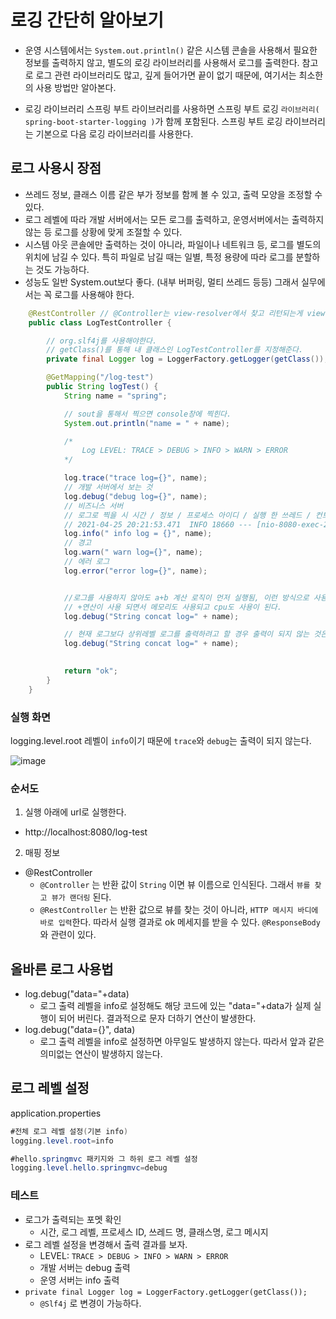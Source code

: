 # 로깅 간단히 알아보기

- 운영 시스템에서는 `System.out.println()` 같은 시스템 콘솔을 사용해서 필요한 정보를 출력하지 않고, 별도의 로깅 라이브러리를 사용해서 로그를 출력한다.
참고로 로그 관련 라이브러리도 많고, 깊게 들어가면 끝이 없기 때문에, 여기서는 최소한의 사용 방법만 알아본다.

- 로깅 라이브러리
스프링 부트 라이브러리를 사용하면 스프링 부트 로깅 `라이브러리( spring-boot-starter-logging )`가 함께 포함된다.
스프링 부트 로깅 라이브러리는 기본으로 다음 로깅 라이브러리를 사용한다.

##  로그 사용시 장점
- 쓰레드 정보, 클래스 이름 같은 부가 정보를 함께 볼 수 있고, 출력 모양을 조정할 수 있다.
- 로그 레벨에 따라 개발 서버에서는 모든 로그를 출력하고, 운영서버에서는 출력하지 않는 등 로그를 상황에 맞게 조절할 수 있다.
- 시스템 아웃 콘솔에만 출력하는 것이 아니라, 파일이나 네트워크 등, 로그를 별도의 위치에 남길 수 있다. 특히 파일로 남길 때는 일별, 특정 용량에 따라 로그를 분할하는 것도 가능하다.
- 성능도 일반 System.out보다 좋다. (내부 버퍼링, 멀티 쓰레드 등등) 그래서 실무에서는 꼭 로그를 사용해야 한다.

```java
    @RestController // @Controller는 view-resolver에서 찾고 리턴되는게 view에 이름이지만 @RestController는 문자열 이름이 리턴된다.
    public class LogTestController {

        // org.slf4j를 사용해야한다.
        // getClass()를 통해 내 클래스인 LogTestController를 지정해준다.
        private final Logger log = LoggerFactory.getLogger(getClass());

        @GetMapping("/log-test")
        public String logTest() {
            String name = "spring";

            // sout을 통해서 찍으면 console창에 찍힌다.
            System.out.println("name = " + name);

            /*
                Log LEVEL: TRACE > DEBUG > INFO > WARN > ERROR
            */

            log.trace("trace log={}", name);
            // 개발 서버에서 보는 것
            log.debug("debug log={}", name);
            // 비즈니스 서버
            // 로그로 찍을 시 시간 / 정보 / 프로세스 아이디 / 실행 한 쓰레드 / 컨트롤러 이름 / 메시지 출력가 출력된다.
            // 2021-04-25 20:21:53.471  INFO 18660 --- [nio-8080-exec-2] hello.springmvc.basic.LogTestController  :  info log = spring
            log.info(" info log = {}", name);
            // 경고
            log.warn(" warn log={}", name);
            // 에러 로그
            log.error("error log={}", name);


            //로그를 사용하지 않아도 a+b 계산 로직이 먼저 실행됨, 이런 방식으로 사용하면 안된다.!!
            // +연산이 사용 되면서 메모리도 사용되고 cpu도 사용이 된다.
            log.debug("String concat log=" + name);

            // 현재 로그보다 상위레벨 로그를 출력하려고 할 경우 출력이 되지 않는 것은 당연하고 메서드 호출 후 파라미터로 넘기기 때문에 위에 코 아무 연산이 일어나지 않는다. 
            log.debug("String concat log=" + name);
            

            return "ok";
        }
    }
```

### 실행 화면

logging.level.root 레벨이 `info`이기 때문에 `trace`와 `debug`는 출력이 되지 않는다.

![image](https://user-images.githubusercontent.com/69107255/115991679-98e29c00-a604-11eb-9b28-ceac26ecb742.png)


### 순서도

1. 실행
아래에 url로 실행한다.

- http://localhost:8080/log-test

2. 매핑 정보

- @RestController
    - `@Controller` 는 반환 값이 `String` 이면 뷰 이름으로 인식된다. 그래서 `뷰를 찾고 뷰가 랜더링` 된다.
    - `@RestController` 는 반환 값으로 뷰를 찾는 것이 아니라, `HTTP 메시지 바디에 바로 입력`한다. 따라서 실행 결과로 ok 메세지를 받을 수 있다. `@ResponseBody` 와 관련이 있다.

## 올바른 로그 사용법

- log.debug("data="+data)
    - 로그 출력 레벨을 info로 설정해도 해당 코드에 있는 "data="+data가 실제 실행이 되어 버린다. 결과적으로 문자 더하기 연산이 발생한다.
- log.debug("data={}", data)
    - 로그 출력 레벨을 info로 설정하면 아무일도 발생하지 않는다. 따라서 앞과 같은 의미없는 연산이 발생하지 않는다.

## 로그 레벨 설정

application.properties

```java
#전체 로그 레벨 설정(기본 info) 
logging.level.root=info

#hello.springmvc 패키지와 그 하위 로그 레벨 설정 
logging.level.hello.springmvc=debug
```


### 테스트
- 로그가 출력되는 포멧 확인
    - 시간, 로그 레벨, 프로세스 ID, 쓰레드 명, 클래스명, 로그 메시지
- 로그 레벨 설정을 변경해서 출력 결과를 보자.
    - LEVEL: `TRACE > DEBUG > INFO > WARN > ERROR`
    - 개발 서버는 debug 출력
    - 운영 서버는 info 출력
- `private final Logger log = LoggerFactory.getLogger(getClass());`
    - `@Slf4j` 로 변경이 가능하다.
